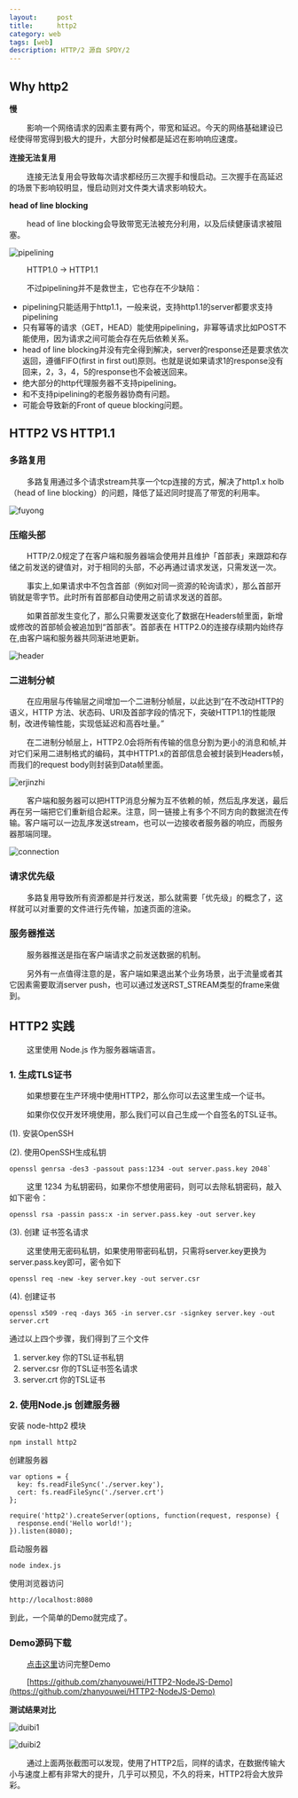 ```yaml
---
layout:     post
title:      http2
category: web
tags: [web]
description: HTTP/2 源自 SPDY/2
---
```


## Why http2

**慢**

&nbsp;&nbsp;&nbsp;&nbsp;&nbsp;&nbsp;&nbsp;&nbsp;影响一个网络请求的因素主要有两个，带宽和延迟。今天的网络基础建设已经使得带宽得到极大的提升，大部分时候都是延迟在影响响应速度。

**连接无法复用**    

&nbsp;&nbsp;&nbsp;&nbsp;&nbsp;&nbsp;&nbsp;&nbsp;连接无法复用会导致每次请求都经历三次握手和慢启动。三次握手在高延迟的场景下影响较明显，慢启动则对文件类大请求影响较大。

**head of line blocking**

&nbsp;&nbsp;&nbsp;&nbsp;&nbsp;&nbsp;&nbsp;&nbsp;head of line blocking会导致带宽无法被充分利用，以及后续健康请求被阻塞。

![pipelining](/images/http2/pipelining.png)

&nbsp;&nbsp;&nbsp;&nbsp;&nbsp;&nbsp;&nbsp;&nbsp;HTTP1.0 -> HTTP1.1

&nbsp;&nbsp;&nbsp;&nbsp;&nbsp;&nbsp;&nbsp;&nbsp;不过pipelining并不是救世主，它也存在不少缺陷：

* pipelining只能适用于http1.1，一般来说，支持http1.1的server都要求支持pipelining
* 只有幂等的请求（GET，HEAD）能使用pipelining，非幂等请求比如POST不能使用，因为请求之间可能会存在先后依赖关系。
* head of line blocking并没有完全得到解决，server的response还是要求依次返回，遵循FIFO(first in first out)原则。也就是说如果请求1的response没有回来，2，3，4，5的response也不会被送回来。
* 绝大部分的http代理服务器不支持pipelining。
* 和不支持pipelining的老服务器协商有问题。
* 可能会导致新的Front of queue blocking问题。

## HTTP2 VS HTTP1.1

### 多路复用

&nbsp;&nbsp;&nbsp;&nbsp;&nbsp;&nbsp;&nbsp;&nbsp;多路复用通过多个请求stream共享一个tcp连接的方式，解决了http1.x holb（head of line blocking）的问题，降低了延迟同时提高了带宽的利用率。

![fuyong](/images/http2/fuyong.png)

### 压缩头部
&nbsp;&nbsp;&nbsp;&nbsp;&nbsp;&nbsp;&nbsp;&nbsp;HTTP/2.0规定了在客户端和服务器端会使用并且维护「首部表」来跟踪和存储之前发送的键值对，对于相同的头部，不必再通过请求发送，只需发送一次。

&nbsp;&nbsp;&nbsp;&nbsp;&nbsp;&nbsp;&nbsp;&nbsp;事实上,如果请求中不包含首部（例如对同一资源的轮询请求），那么首部开销就是零字节。此时所有首部都自动使用之前请求发送的首部。

&nbsp;&nbsp;&nbsp;&nbsp;&nbsp;&nbsp;&nbsp;&nbsp;如果首部发生变化了，那么只需要发送变化了数据在Headers帧里面，新增或修改的首部帧会被追加到“首部表”。首部表在 HTTP2.0的连接存续期内始终存在,由客户端和服务器共同渐进地更新。

![header](/images/http2/header.png)

### 二进制分帧

&nbsp;&nbsp;&nbsp;&nbsp;&nbsp;&nbsp;&nbsp;&nbsp;在应用层与传输层之间增加一个二进制分帧层，以此达到“在不改动HTTP的语义，HTTP 方法、状态码、URI及首部字段的情况下，突破HTTP1.1的性能限制，改进传输性能，实现低延迟和高吞吐量。”

&nbsp;&nbsp;&nbsp;&nbsp;&nbsp;&nbsp;&nbsp;&nbsp;在二进制分帧层上，HTTP2.0会将所有传输的信息分割为更小的消息和帧,并对它们采用二进制格式的编码，其中HTTP1.x的首部信息会被封装到Headers帧，而我们的request body则封装到Data帧里面。

![erjinzhi](/images/http2/erjinzhi.png)

&nbsp;&nbsp;&nbsp;&nbsp;&nbsp;&nbsp;&nbsp;&nbsp;客户端和服务器可以把HTTP消息分解为互不依赖的帧，然后乱序发送，最后再在另一端把它们重新组合起来。注意，同一链接上有多个不同方向的数据流在传输。客户端可以一边乱序发送stream，也可以一边接收者服务器的响应，而服务器那端同理。

![connection](/images/http2/connection.png)

### 请求优先级
&nbsp;&nbsp;&nbsp;&nbsp;&nbsp;&nbsp;&nbsp;&nbsp;多路复用导致所有资源都是并行发送，那么就需要「优先级」的概念了，这样就可以对重要的文件进行先传输，加速页面的渲染。

### 服务器推送
&nbsp;&nbsp;&nbsp;&nbsp;&nbsp;&nbsp;&nbsp;&nbsp;服务器推送是指在客户端请求之前发送数据的机制。

&nbsp;&nbsp;&nbsp;&nbsp;&nbsp;&nbsp;&nbsp;&nbsp;另外有一点值得注意的是，客户端如果退出某个业务场景，出于流量或者其它因素需要取消server push，也可以通过发送RST_STREAM类型的frame来做到。

## HTTP2 实践

&nbsp;&nbsp;&nbsp;&nbsp;&nbsp;&nbsp;&nbsp;&nbsp;这里使用 Node.js 作为服务器端语言。

### 1. 生成TLS证书

&nbsp;&nbsp;&nbsp;&nbsp;&nbsp;&nbsp;&nbsp;&nbsp;如果想要在生产环境中使用HTTP2，那么你可以去这里生成一个证书。

&nbsp;&nbsp;&nbsp;&nbsp;&nbsp;&nbsp;&nbsp;&nbsp;如果你仅仅开发环境使用，那么我们可以自己生成一个自签名的TSL证书。

(1). 安装OpenSSH

(2). 使用OpenSSH生成私钥

```
openssl genrsa -des3 -passout pass:1234 -out server.pass.key 2048`
```

&nbsp;&nbsp;&nbsp;&nbsp;&nbsp;&nbsp;&nbsp;&nbsp;这里 1234 为私钥密码，如果你不想使用密码，则可以去除私钥密码，敲入如下密令：

```
openssl rsa -passin pass:x -in server.pass.key -out server.key
```

(3). 创建 证书签名请求

&nbsp;&nbsp;&nbsp;&nbsp;&nbsp;&nbsp;&nbsp;&nbsp;这里使用无密码私钥，如果使用带密码私钥，只需将server.key更换为server.pass.key即可，密令如下

```
openssl req -new -key server.key -out server.csr
```

(4). 创建证书

```
openssl x509 -req -days 365 -in server.csr -signkey server.key -out server.crt
```

通过以上四个步骤，我们得到了三个文件

1. server.key 你的TSL证书私钥
2. server.csr 你的TSL证书签名请求
3. server.crt 你的TSL证书

### 2. 使用Node.js 创建服务器
安装 node-http2 模块

```
npm install http2
```

创建服务器

```
var options = {
  key: fs.readFileSync('./server.key'),
  cert: fs.readFileSync('./server.crt')
};

require('http2').createServer(options, function(request, response) {
  response.end('Hello world!');
}).listen(8080);
```

启动服务器

```
node index.js
```

使用浏览器访问

```
http://localhost:8080
```

到此，一个简单的Demo就完成了。

### Demo源码下载

&nbsp;&nbsp;&nbsp;&nbsp;&nbsp;&nbsp;&nbsp;&nbsp;[点击这里](https://github.com/zhanyouwei/HTTP2-NodeJS-Demo)访问完整Demo

&nbsp;&nbsp;&nbsp;&nbsp;&nbsp;&nbsp;&nbsp;&nbsp;[https://github.com/zhanyouwei/HTTP2-NodeJS-Demo](https://github.com/zhanyouwei/HTTP2-NodeJS-Demo)

**测试结果对比**

![duibi1](/images/http2/duibi1.png)

![duibi2](/images/http2/duibi2.png)

&nbsp;&nbsp;&nbsp;&nbsp;&nbsp;&nbsp;&nbsp;&nbsp;通过上面两张截图可以发现，使用了HTTP2后，同样的请求，在数据传输大小与速度上都有非常大的提升，几乎可以预见，不久的将来，HTTP2将会大放异彩。


